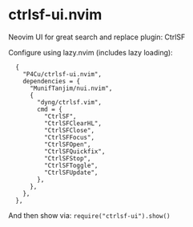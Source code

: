 # ctrlsf-ui.nvim

Neovim UI for great search and replace plugin: CtrlSF

Configure using lazy.nvim (includes lazy loading):

```
  {
    "P4Cu/ctrlsf-ui.nvim",
    dependencies = {
      "MunifTanjim/nui.nvim",
      {
        "dyng/ctrlsf.vim",
        cmd = {
          "CtrlSF",
          "CtrlSFClearHL",
          "CtrlSFClose",
          "CtrlSFFocus",
          "CtrlSFOpen",
          "CtrlSFQuickfix",
          "CtrlSFStop",
          "CtrlSFToggle",
          "CtrlSFUpdate",
        },
      },
    },
  },
```

And then show via: `require("ctrlsf-ui").show()`
